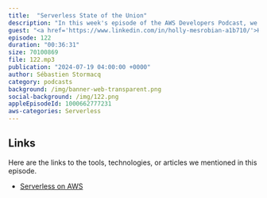 ```yaml
---
title:  "Serverless State of the Union"
description: "In this week's episode of the AWS Developers Podcast, we delve into the current state of serverless adoption in 2024. We'll address common questions from developers, including the practical uses of serverless, AWS's ongoing investments in this technology, and whether serverless has become the standard for cloud architectures. Whether you're new to serverless or an experienced user with multiple workloads in production, this episode offers valuable insights and updates on serverless technology's trajectory. Join us to learn why serverless is here to stay and how it can benefit your development projects."
guest: "<a href='https://www.linkedin.com/in/holly-mesrobian-a1b710/'>Holly Mesrobian</a>, VP Serverless Compute, AWS, and <a href='https://www.linkedin.com/in/julianrwood/'>Julian Wood</a>, Developer Experience, AWS"
episode: 122
duration: "00:36:31" 
size: 70100869
file: 122.mp3
publication: "2024-07-19 04:00:00 +0000"
author: Sébastien Stormacq
category: podcasts
background: /img/banner-web-transparent.png
social-background: /img/122.png
appleEpisodeId: 1000662777231
aws-categories: Serverless
---
```



## Links

Here are the links to the tools, technologies, or articles we mentioned in this episode.

- [Serverless on AWS](https://aws.amazon.com/serverless/)